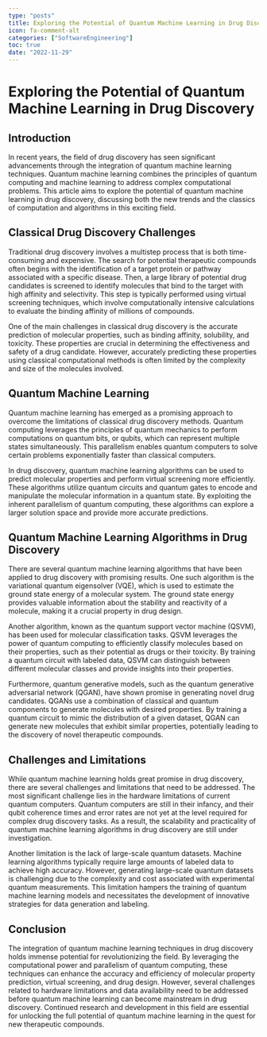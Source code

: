 ```yaml
---
type: "posts"
title: Exploring the Potential of Quantum Machine Learning in Drug Discovery
icon: fa-comment-alt
categories: ["SoftwareEngineering"]
toc: true
date: "2022-11-29"
---
```




# Exploring the Potential of Quantum Machine Learning in Drug Discovery

## Introduction

In recent years, the field of drug discovery has seen significant advancements through the integration of quantum machine learning techniques. Quantum machine learning combines the principles of quantum computing and machine learning to address complex computational problems. This article aims to explore the potential of quantum machine learning in drug discovery, discussing both the new trends and the classics of computation and algorithms in this exciting field.

## Classical Drug Discovery Challenges

Traditional drug discovery involves a multistep process that is both time-consuming and expensive. The search for potential therapeutic compounds often begins with the identification of a target protein or pathway associated with a specific disease. Then, a large library of potential drug candidates is screened to identify molecules that bind to the target with high affinity and selectivity. This step is typically performed using virtual screening techniques, which involve computationally intensive calculations to evaluate the binding affinity of millions of compounds.

One of the main challenges in classical drug discovery is the accurate prediction of molecular properties, such as binding affinity, solubility, and toxicity. These properties are crucial in determining the effectiveness and safety of a drug candidate. However, accurately predicting these properties using classical computational methods is often limited by the complexity and size of the molecules involved.

## Quantum Machine Learning

Quantum machine learning has emerged as a promising approach to overcome the limitations of classical drug discovery methods. Quantum computing leverages the principles of quantum mechanics to perform computations on quantum bits, or qubits, which can represent multiple states simultaneously. This parallelism enables quantum computers to solve certain problems exponentially faster than classical computers.

In drug discovery, quantum machine learning algorithms can be used to predict molecular properties and perform virtual screening more efficiently. These algorithms utilize quantum circuits and quantum gates to encode and manipulate the molecular information in a quantum state. By exploiting the inherent parallelism of quantum computing, these algorithms can explore a larger solution space and provide more accurate predictions.

## Quantum Machine Learning Algorithms in Drug Discovery

There are several quantum machine learning algorithms that have been applied to drug discovery with promising results. One such algorithm is the variational quantum eigensolver (VQE), which is used to estimate the ground state energy of a molecular system. The ground state energy provides valuable information about the stability and reactivity of a molecule, making it a crucial property in drug design.

Another algorithm, known as the quantum support vector machine (QSVM), has been used for molecular classification tasks. QSVM leverages the power of quantum computing to efficiently classify molecules based on their properties, such as their potential as drugs or their toxicity. By training a quantum circuit with labeled data, QSVM can distinguish between different molecular classes and provide insights into their properties.

Furthermore, quantum generative models, such as the quantum generative adversarial network (QGAN), have shown promise in generating novel drug candidates. QGANs use a combination of classical and quantum components to generate molecules with desired properties. By training a quantum circuit to mimic the distribution of a given dataset, QGAN can generate new molecules that exhibit similar properties, potentially leading to the discovery of novel therapeutic compounds.

## Challenges and Limitations

While quantum machine learning holds great promise in drug discovery, there are several challenges and limitations that need to be addressed. The most significant challenge lies in the hardware limitations of current quantum computers. Quantum computers are still in their infancy, and their qubit coherence times and error rates are not yet at the level required for complex drug discovery tasks. As a result, the scalability and practicality of quantum machine learning algorithms in drug discovery are still under investigation.

Another limitation is the lack of large-scale quantum datasets. Machine learning algorithms typically require large amounts of labeled data to achieve high accuracy. However, generating large-scale quantum datasets is challenging due to the complexity and cost associated with experimental quantum measurements. This limitation hampers the training of quantum machine learning models and necessitates the development of innovative strategies for data generation and labeling.

## Conclusion

The integration of quantum machine learning techniques in drug discovery holds immense potential for revolutionizing the field. By leveraging the computational power and parallelism of quantum computing, these techniques can enhance the accuracy and efficiency of molecular property prediction, virtual screening, and drug design. However, several challenges related to hardware limitations and data availability need to be addressed before quantum machine learning can become mainstream in drug discovery. Continued research and development in this field are essential for unlocking the full potential of quantum machine learning in the quest for new therapeutic compounds.